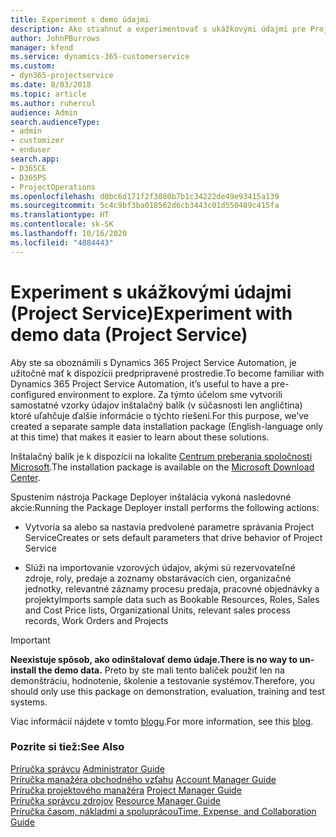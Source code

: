 ```yaml
---
title: Experiment s demo údajmi
description: Ako stiahnuť a experimentovať s ukážkovými údajmi pre Project Service Automation.
author: JohnPBurrows
manager: kfend
ms.service: dynamics-365-customerservice
ms.custom:
- dyn365-projectservice
ms.date: 8/03/2018
ms.topic: article
ms.author: ruhercul
audience: Admin
search.audienceType:
- admin
- customizer
- enduser
search.app:
- D365CE
- D365PS
- ProjectOperations
ms.openlocfilehash: d0bc6d171f2f3080b7b1c34222de49e93415a139
ms.sourcegitcommit: 5c4c9bf3ba018562d6cb3443c01d550489c415fa
ms.translationtype: HT
ms.contentlocale: sk-SK
ms.lasthandoff: 10/16/2020
ms.locfileid: "4084443"
---
```

# <a name="experiment-with-demo-data-project-service"></a><span data-ttu-id="69d12-103">Experiment s ukážkovými údajmi (Project Service)</span><span class="sxs-lookup"><span data-stu-id="69d12-103">Experiment with demo data (Project Service)</span></span>

<span data-ttu-id="69d12-104">Aby ste sa oboznámili s Dynamics 365 Project Service Automation, je užitočné mať k dispozícii predpripravené prostredie.</span><span class="sxs-lookup"><span data-stu-id="69d12-104">To become familiar with Dynamics 365 Project Service Automation, it’s useful to have a pre-configured environment to explore.</span></span> <span data-ttu-id="69d12-105">Za týmto účelom sme vytvorili samostatné vzorky údajov inštalačný balík (v súčasnosti len angličtina) ktoré uľahčuje ďalšie informácie o týchto riešení.</span><span class="sxs-lookup"><span data-stu-id="69d12-105">For this purpose, we’ve created a separate sample data installation package (English-language only at this time) that makes it easier to learn about these solutions.</span></span> 

<span data-ttu-id="69d12-106">Inštalačný balík je k dispozícii na lokalite [Centrum preberania spoločnosti Microsoft](https://go.microsoft.com/fwlink/?linkid=859966).</span><span class="sxs-lookup"><span data-stu-id="69d12-106">The installation package is available on the [Microsoft Download Center](https://go.microsoft.com/fwlink/?linkid=859966).</span></span>  

<span data-ttu-id="69d12-107">Spustením nástroja Package Deployer inštalácia vykoná nasledovné akcie:</span><span class="sxs-lookup"><span data-stu-id="69d12-107">Running the Package Deployer install performs the following actions:</span></span> 
  
-   <span data-ttu-id="69d12-108">Vytvoria sa alebo sa nastavia predvolené parametre správania Project Service</span><span class="sxs-lookup"><span data-stu-id="69d12-108">Creates or sets default parameters that drive behavior of Project Service</span></span>  
  
-   <span data-ttu-id="69d12-109">Slúži na importovanie vzorových údajov, akými sú rezervovateľné zdroje, roly, predaje a zoznamy obstarávacích cien, organizačné jednotky, relevantné záznamy procesu predaja, pracovné objednávky a projekty</span><span class="sxs-lookup"><span data-stu-id="69d12-109">Imports sample data such as Bookable Resources, Roles, Sales and Cost Price lists, Organizational Units, relevant sales process records, Work Orders and Projects</span></span>    
  
> [!IMPORTANT]
> <span data-ttu-id="69d12-110">**Neexistuje spôsob, ako odinštalovať demo údaje.**</span><span class="sxs-lookup"><span data-stu-id="69d12-110">**There is no way to un-install the demo data.**</span></span> <span data-ttu-id="69d12-111">Preto by ste mali tento balíček použiť len na demonštráciu, hodnotenie, školenie a testovanie systémov.</span><span class="sxs-lookup"><span data-stu-id="69d12-111">Therefore, you should only use this package on demonstration, evaluation, training and test systems.</span></span>

<span data-ttu-id="69d12-112">Viac informácií nájdete v tomto [blogu](https://blogs.msdn.microsoft.com/crm/2017/10/24/microsoft-dynamics-365-for-field-service-and-project-service-automation-sample-data).</span><span class="sxs-lookup"><span data-stu-id="69d12-112">For more information, see this [blog](https://blogs.msdn.microsoft.com/crm/2017/10/24/microsoft-dynamics-365-for-field-service-and-project-service-automation-sample-data).</span></span>





  
### <a name="see-also"></a><span data-ttu-id="69d12-113">Pozrite si tiež:</span><span class="sxs-lookup"><span data-stu-id="69d12-113">See Also</span></span>  
 <span data-ttu-id="69d12-114">[Príručka správcu](../psa/admin-guide.md) </span><span class="sxs-lookup"><span data-stu-id="69d12-114">[Administrator Guide](../psa/admin-guide.md) </span></span>  
 <span data-ttu-id="69d12-115">[Príručka manažéra obchodného vzťahu](../psa/account-manager-guide.md) </span><span class="sxs-lookup"><span data-stu-id="69d12-115">[Account Manager Guide](../psa/account-manager-guide.md) </span></span>  
 <span data-ttu-id="69d12-116">[Príručka projektového manažéra](../psa/project-manager-guide.md) </span><span class="sxs-lookup"><span data-stu-id="69d12-116">[Project Manager Guide](../psa/project-manager-guide.md) </span></span>  
 <span data-ttu-id="69d12-117">[Príručka správcu zdrojov](../psa/resource-manager-guide.md) </span><span class="sxs-lookup"><span data-stu-id="69d12-117">[Resource Manager Guide](../psa/resource-manager-guide.md) </span></span>  
 [<span data-ttu-id="69d12-118">Príručka časom, nákladmi a spoluprácou</span><span class="sxs-lookup"><span data-stu-id="69d12-118">Time, Expense, and Collaboration Guide</span></span>](../psa/time-expense-collaboration-guide.md)

